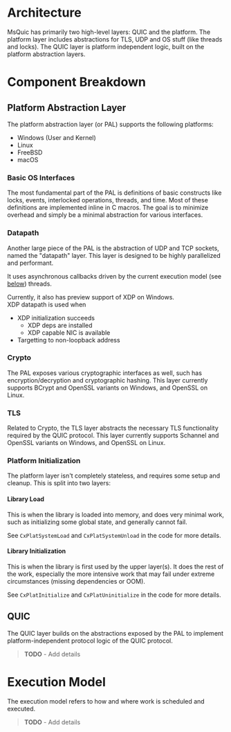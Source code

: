 Architecture
======

MsQuic has primarily two high-level layers: QUIC and the platform. The platform layer includes
abstractions for TLS, UDP and OS stuff (like threads and locks). The QUIC layer is platform
independent logic, built on the platform abstraction layers.

# Component Breakdown

## Platform Abstraction Layer

The platform abstraction layer (or PAL) supports the following platforms:

- Windows (User and Kernel)
- Linux
- FreeBSD
- macOS

### Basic OS Interfaces

The most fundamental part of the PAL is definitions of basic constructs like locks, events, interlocked operations, threads, and time. Most of these definitions are implemented inline in C macros. The goal is to minimize overhead and simply be a minimal abstraction for various interfaces.

### Datapath

Another large piece of the PAL is the abstraction of UDP and TCP sockets, named the "datapath" layer. This layer is designed to be highly parallelized and performant.

It uses asynchronous callbacks driven by the current execution model (see [below](#execution-model)) threads.

Currently, it also has preview support of XDP on Windows.  
XDP datapath is used when
- XDP initialization succeeds
  - XDP deps are installed
  - XDP capable NIC is available
- Targetting to non-loopback address

### Crypto

The PAL exposes various cryptographic interfaces as well, such has encryption/decryption and cryptographic hashing. This layer currently supports BCrypt and OpenSSL variants on Windows, and OpenSSL on Linux.

### TLS

Related to Crypto, the TLS layer abstracts the necessary TLS functionality required by the QUIC protocol. This layer currently supports Schannel and OpenSSL variants on Windows, and OpenSSL on Linux.

### Platform Initialization

The platform layer isn't completely stateless, and requires some setup and cleanup. This is split into two layers:

#### Library Load

This is when the library is loaded into memory, and does very minimal work, such as initializing some global state, and generally cannot fail.

See `CxPlatSystemLoad` and `CxPlatSystemUnload` in the code for more details.

#### Library Initialization

This is when the library is first used by the upper layer(s). It does the rest of the work, especially the more intensive work that may fail under extreme circumstances (missing dependencies or OOM).

See `CxPlatInitialize` and `CxPlatUninitialize` in the code for more details.

## QUIC

The QUIC layer builds on the abstractions exposed by the PAL to implement platform-independent protocol logic of the QUIC protocol.

> **TODO** - Add details

# Execution Model

The execution model refers to how and where work is scheduled and executed.

> **TODO** - Add details
